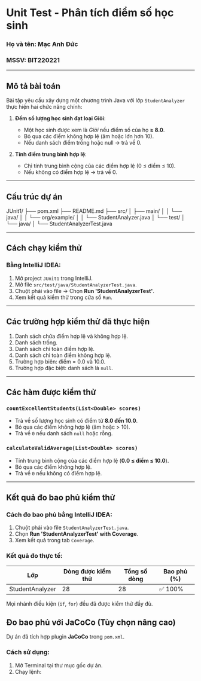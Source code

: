 #  Unit Test - Phân tích điểm số học sinh

###  Họ và tên: Mạc Anh Đức
###  MSSV: BIT220221

---

##  Mô tả bài toán

Bài tập yêu cầu xây dựng một chương trình Java với lớp `StudentAnalyzer` thực hiện hai chức năng chính:

1. **Đếm số lượng học sinh đạt loại Giỏi**:
   - Một học sinh được xem là *Giỏi* nếu điểm số của họ **≥ 8.0**.
   - Bỏ qua các điểm không hợp lệ (âm hoặc lớn hơn 10).
   - Nếu danh sách điểm trống hoặc null → trả về 0.

2. **Tính điểm trung bình hợp lệ**:
   - Chỉ tính trung bình cộng của các điểm hợp lệ (0 ≤ điểm ≤ 10).
   - Nếu không có điểm hợp lệ → trả về 0.

---

##  Cấu trúc dự án

JUnit1/
├── pom.xml
├── README.md
├── src/
│ ├── main/
│ │ └── java/
│ │ └── org/example/
│ │ └── StudentAnalyzer.java
│ └── test/
│ └── java/
│ └── StudentAnalyzerTest.java


---

##  Cách chạy kiểm thử

### Bằng IntelliJ IDEA:

1. Mở project `JUnit1` trong IntelliJ.
2. Mở file `src/test/java/StudentAnalyzerTest.java`.
3. Chuột phải vào file → Chọn **Run 'StudentAnalyzerTest'**.
4. Xem kết quả kiểm thử trong cửa sổ `Run`.

---

##  Các trường hợp kiểm thử đã thực hiện

1. Danh sách chứa điểm hợp lệ và không hợp lệ.
2. Danh sách trống.
3. Danh sách chỉ toàn điểm hợp lệ.
4. Danh sách chỉ toàn điểm không hợp lệ.
5. Trường hợp biên: điểm = 0.0 và 10.0.
6. Trường hợp đặc biệt: danh sách là `null`.

---

##  Các hàm được kiểm thử

### `countExcellentStudents(List<Double> scores)`

- Trả về số lượng học sinh có điểm từ **8.0 đến 10.0**.
- Bỏ qua các điểm không hợp lệ (âm hoặc > 10).
- Trả về `0` nếu danh sách `null` hoặc rỗng.

### `calculateValidAverage(List<Double> scores)`

- Tính trung bình cộng của các điểm hợp lệ (**0.0 ≤ điểm ≤ 10.0**).
- Bỏ qua các điểm không hợp lệ.
- Trả về `0` nếu không có điểm hợp lệ.

---

## Kết quả đo bao phủ kiểm thử

###  Cách đo bao phủ bằng IntelliJ IDEA:

1. Chuột phải vào file `StudentAnalyzerTest.java`.
2. Chọn **Run 'StudentAnalyzerTest' with Coverage**.
3. Xem kết quả trong tab `Coverage`.

###  Kết quả đo thực tế:

| Lớp              | Dòng được kiểm thử | Tổng số dòng | Bao phủ (%) |
|------------------|-------------------|---------------|-------------|
| StudentAnalyzer  | 28                | 28            | ✅ 100%      |

 Mọi nhánh điều kiện (`if`, `for`) đều đã được kiểm thử đầy đủ.


##  Đo bao phủ với JaCoCo (Tùy chọn nâng cao)

Dự án đã tích hợp plugin **JaCoCo** trong `pom.xml`.

### Cách sử dụng:

1. Mở Terminal tại thư mục gốc dự án.
2. Chạy lệnh:




